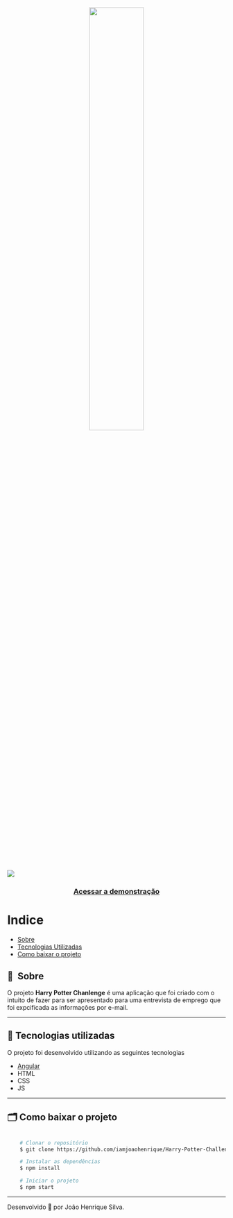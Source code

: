 <h1 align="center">
    <img src="https://imgur.com/FCSbE39.jpg" width="50%">
</h1>

<h1>
    <img src="https://i.imgur.com/x0NbNsS.gif">
</h1>
<h3 align="center">
    <a href="#">Acessar a demonstração</a>
<h3 >

# Indice

- [Sobre](#-sobre)
- [Tecnologias Utilizadas](#-tecnologias-utilizadas)
- [Como baixar o projeto](#-como-baixar-o-projeto)

## 🔖&nbsp; Sobre

O projeto **Harry Potter Chanlenge** é uma aplicação que foi criado com o intuito de fazer para ser apresentado para uma entrevista de emprego que foi expcificada as informações por e-mail.

---

## 🚀 Tecnologias utilizadas

O projeto foi desenvolvido utilizando as seguintes tecnologias

- [Angular](https://angular.io/)
- HTML
- CSS
- JS


---

## 🗂 Como baixar o projeto

```bash

    # Clonar o repositório
    $ git clone https://github.com/iamjoaohenrique/Harry-Potter-Challenge

    # Instalar as dependências
    $ npm install

    # Iniciar o projeto
    $ npm start
```

---

Desenvolvido 💜 por João Henrique Silva.



















<!--
# Hp

This project was generated with [Angular CLI](https://github.com/angular/angular-cli) version 10.1.1.

## Development server

Run `ng serve` for a dev server. Navigate to `http://localhost:4200/`. The app will automatically reload if you change any of the source files.

## Code scaffolding

Run `ng generate component component-name` to generate a new component. You can also use `ng generate directive|pipe|service|class|guard|interface|enum|module`.

## Build

Run `ng build` to build the project. The build artifacts will be stored in the `dist/` directory. Use the `--prod` flag for a production build.

## Running unit tests

Run `ng test` to execute the unit tests via [Karma](https://karma-runner.github.io).

## Running end-to-end tests

Run `ng e2e` to execute the end-to-end tests via [Protractor](http://www.protractortest.org/).

## Further help

To get more help on the Angular CLI use `ng help` or go check out the [Angular CLI README](https://github.com/angular/angular-cli/blob/master/README.md).
